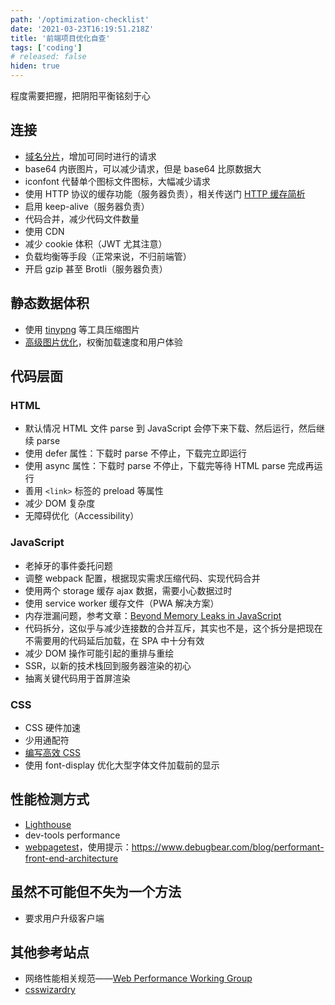 ```yaml
---
path: '/optimization-checklist'
date: '2021-03-23T16:19:51.218Z'
title: '前端项目优化自查'
tags: ['coding']
# released: false
hiden: true
---
```


程度需要把握，把阴阳平衡铭刻于心

## 连接

- [域名分片](https://developer.mozilla.org/zh-CN/docs/Web/HTTP/Connection_management_in_HTTP_1.x)，增加可同时进行的请求
- base64 内嵌图片，可以减少请求，但是 base64 比原数据大
- iconfont 代替单个图标文件图标，大幅减少请求
- 使用 HTTP 协议的缓存功能（服务器负责），相关传送门 [HTTP 缓存简析](https://ssshooter.com/2020-09-18-http-caching/)
- 启用 keep-alive（服务器负责）
- 代码合并，减少代码文件数量
- 使用 CDN
- 减少 cookie 体积（JWT 尤其注意）
- 负载均衡等手段（正常来说，不归前端管）
- 开启 gzip 甚至 Brotli（服务器负责）

## 静态数据体积

- 使用 [tinypng](https://tinypng.com/) 等工具压缩图片
- [高级图片优化](https://images.guide/)，权衡加载速度和用户体验

## 代码层面

### HTML

- 默认情况 HTML 文件 parse 到 JavaScript 会停下来下载、然后运行，然后继续 parse
- 使用 defer 属性：下载时 parse 不停止，下载完立即运行
- 使用 async 属性：下载时 parse 不停止，下载完等待 HTML parse 完成再运行
- 善用 `<link>` 标签的 preload 等属性
- 减少 DOM 复杂度
- 无障碍优化（Accessibility）

### JavaScript

- 老掉牙的事件委托问题
- 调整 webpack 配置，根据现实需求压缩代码、实现代码合并
- 使用两个 storage 缓存 ajax 数据，需要小心数据过时
- 使用 service worker 缓存文件（PWA 解决方案）
- 内存泄漏问题，参考文章：[Beyond Memory Leaks in JavaScript](https://medium.com/outsystems-experts/beyond-memory-leaks-in-javascript-d27fd48ae67e)
- 代码拆分，这似乎与减少连接数的合并互斥，其实也不是，这个拆分是把现在不需要用的代码延后加载，在 SPA 中十分有效
- 减少 DOM 操作可能引起的重排与重绘
- SSR，以新的技术栈回到服务器渲染的初心
- 抽离关键代码用于首屏渲染

### CSS

- CSS 硬件加速
- 少用通配符
- [编写高效 CSS](https://csswizardry.com/2011/09/writing-efficient-css-selectors/)
- 使用 font-display 优化大型字体文件加载前的显示

## 性能检测方式

- [Lighthouse](https://developers.google.com/web/tools/lighthouse/)
- dev-tools performance
- [webpagetest](https://www.webpagetest.org/)，使用提示：https://www.debugbear.com/blog/performant-front-end-architecture

## 虽然不可能但不失为一个方法

- 要求用户升级客户端

## 其他参考站点

- 网络性能相关规范——[Web Performance Working Group](https://www.w3.org/webperf/)
- [csswizardry](https://csswizardry.com/)